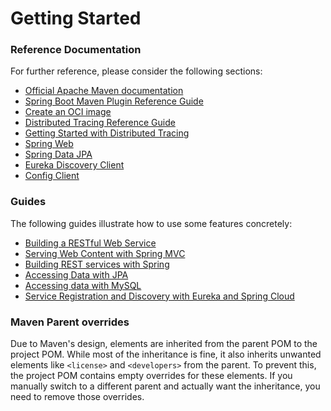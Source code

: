 # Getting Started

### Reference Documentation
For further reference, please consider the following sections:

* [Official Apache Maven documentation](https://maven.apache.org/guides/index.html)
* [Spring Boot Maven Plugin Reference Guide](https://docs.spring.io/spring-boot/3.4.4/maven-plugin)
* [Create an OCI image](https://docs.spring.io/spring-boot/3.4.4/maven-plugin/build-image.html)
* [Distributed Tracing Reference Guide](https://docs.micrometer.io/tracing/reference/index.html)
* [Getting Started with Distributed Tracing](https://docs.spring.io/spring-boot/3.4.4/reference/actuator/tracing.html)
* [Spring Web](https://docs.spring.io/spring-boot/3.4.4/reference/web/servlet.html)
* [Spring Data JPA](https://docs.spring.io/spring-boot/3.4.4/reference/data/sql.html#data.sql.jpa-and-spring-data)
* [Eureka Discovery Client](https://docs.spring.io/spring-cloud-netflix/reference/spring-cloud-netflix.html#_service_discovery_eureka_clients)
* [Config Client](https://docs.spring.io/spring-cloud-config/reference/client.html)

### Guides
The following guides illustrate how to use some features concretely:

* [Building a RESTful Web Service](https://spring.io/guides/gs/rest-service/)
* [Serving Web Content with Spring MVC](https://spring.io/guides/gs/serving-web-content/)
* [Building REST services with Spring](https://spring.io/guides/tutorials/rest/)
* [Accessing Data with JPA](https://spring.io/guides/gs/accessing-data-jpa/)
* [Accessing data with MySQL](https://spring.io/guides/gs/accessing-data-mysql/)
* [Service Registration and Discovery with Eureka and Spring Cloud](https://spring.io/guides/gs/service-registration-and-discovery/)

### Maven Parent overrides

Due to Maven's design, elements are inherited from the parent POM to the project POM.
While most of the inheritance is fine, it also inherits unwanted elements like `<license>` and `<developers>` from the parent.
To prevent this, the project POM contains empty overrides for these elements.
If you manually switch to a different parent and actually want the inheritance, you need to remove those overrides.

